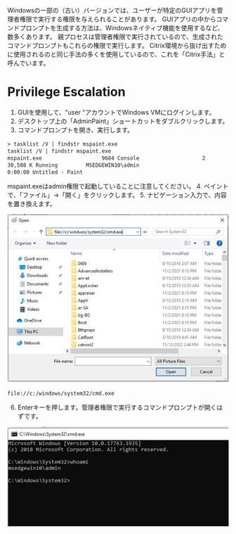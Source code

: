 Windowsの一部の（古い）バージョンでは、ユーザーが特定のGUIアプリを管理者権限で実行する権限を与えられることがあります。 GUIアプリの中からコマンドプロンプトを生成する方法は、Windowsネイティブ機能を使用するなど、数多くあります。 親プロセスは管理者権限で実行されているので、生成されたコマンドプロンプトもこれらの権限で実行します。 Citrix環境から抜け出すために使用されるのと同じ手法の多くを使用しているので、これを「Citrix手法」と呼んでいます。

# Privilege Escalation
1. GUIを使用して、"user "アカウントでWindows VMにログインします。
2. デスクトップ上の「AdminPaint」ショートカットをダブルクリックします。
3. コマンドプロンプトを開き、実行します。
```
> tasklist /V | findstr mspaint.exe
tasklist /V | findstr mspaint.exe
mspaint.exe                   9684 Console                    2     30,508 K Running         MSEDGEWIN10\admin                                       0:00:00 Untitled - Paint  
```
mspaint.exeはadmin権限で起動していることに注意してください。
4. ペイントで、「ファイル」→「開く」をクリックします。
5. ナビゲーション入力で、内容を置き換えます。


![GUI APP.JPG](../../_resources/GUI%20APP.JPG)


```
file://c:/windows/system32/cmd.exe
```
6. Enterキーを押します。管理者権限で実行するコマンドプロンプトが開くはずです。


![GUI APP_2.JPG](../../_resources/GUI%20APP_2.JPG)

